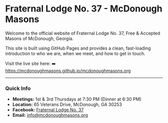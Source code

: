 # Fraternal Lodge No. 37 - McDonough Masons

Welcome to the official website of Fraternal Lodge No. 37, Free & Accepted Masons of McDonough, Georgia.

This site is built using GitHub Pages and provides a clean, fast-loading introduction to who we are, when we meet, and how to get in touch.

Visit the live site here:
➡️ https://mcdonoughmasons.github.io/mcdonoughmasons.org

---

### Quick Info

- **Meetings:** 1st & 3rd Thursdays at 7:30 PM (Dinner at 6:30 PM)
- **Location:** 65 Veterans Drive, McDonough, GA 30253
- **Facebook:** [Fraternal Lodge No. 37](https://www.facebook.com/Fraternal37)
- **Email:** info@mcdonoughmasons.org

